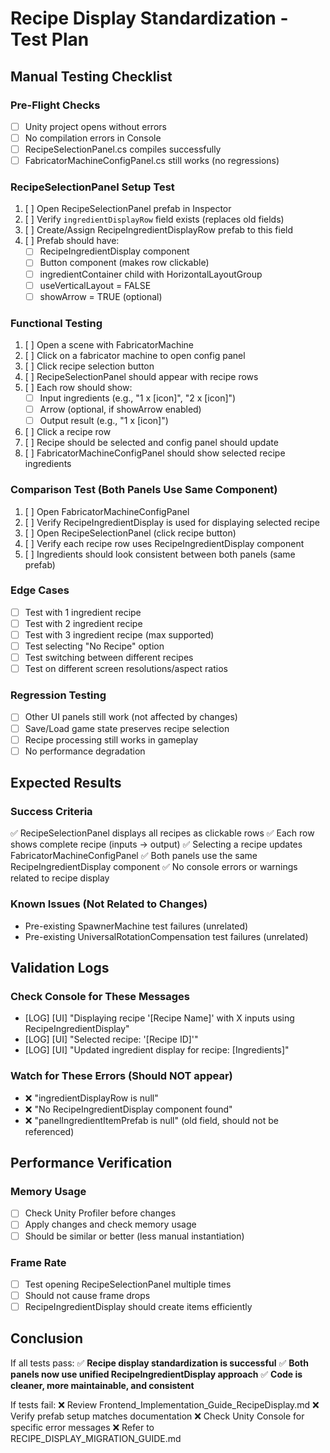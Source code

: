 # Recipe Display Standardization - Test Plan

## Manual Testing Checklist

### Pre-Flight Checks
- [ ] Unity project opens without errors
- [ ] No compilation errors in Console
- [ ] RecipeSelectionPanel.cs compiles successfully
- [ ] FabricatorMachineConfigPanel.cs still works (no regressions)

### RecipeSelectionPanel Setup Test
1. [ ] Open RecipeSelectionPanel prefab in Inspector
2. [ ] Verify `ingredientDisplayRow` field exists (replaces old fields)
3. [ ] Create/Assign RecipeIngredientDisplayRow prefab to this field
4. [ ] Prefab should have:
   - [ ] RecipeIngredientDisplay component
   - [ ] Button component (makes row clickable)
   - [ ] ingredientContainer child with HorizontalLayoutGroup
   - [ ] useVerticalLayout = FALSE
   - [ ] showArrow = TRUE (optional)

### Functional Testing
1. [ ] Open a scene with FabricatorMachine
2. [ ] Click on a fabricator machine to open config panel
3. [ ] Click recipe selection button
4. [ ] RecipeSelectionPanel should appear with recipe rows
5. [ ] Each row should show:
   - [ ] Input ingredients (e.g., "1 x [icon]", "2 x [icon]")
   - [ ] Arrow (optional, if showArrow enabled)
   - [ ] Output result (e.g., "1 x [icon]")
6. [ ] Click a recipe row
7. [ ] Recipe should be selected and config panel should update
8. [ ] FabricatorMachineConfigPanel should show selected recipe ingredients

### Comparison Test (Both Panels Use Same Component)
1. [ ] Open FabricatorMachineConfigPanel
2. [ ] Verify RecipeIngredientDisplay is used for displaying selected recipe
3. [ ] Open RecipeSelectionPanel (click recipe button)
4. [ ] Verify each recipe row uses RecipeIngredientDisplay component
5. [ ] Ingredients should look consistent between both panels (same prefab)

### Edge Cases
- [ ] Test with 1 ingredient recipe
- [ ] Test with 2 ingredient recipe
- [ ] Test with 3 ingredient recipe (max supported)
- [ ] Test selecting "No Recipe" option
- [ ] Test switching between different recipes
- [ ] Test on different screen resolutions/aspect ratios

### Regression Testing
- [ ] Other UI panels still work (not affected by changes)
- [ ] Save/Load game state preserves recipe selection
- [ ] Recipe processing still works in gameplay
- [ ] No performance degradation

## Expected Results

### Success Criteria
✅ RecipeSelectionPanel displays all recipes as clickable rows
✅ Each row shows complete recipe (inputs → output)
✅ Selecting a recipe updates FabricatorMachineConfigPanel
✅ Both panels use the same RecipeIngredientDisplay component
✅ No console errors or warnings related to recipe display

### Known Issues (Not Related to Changes)
- Pre-existing SpawnerMachine test failures (unrelated)
- Pre-existing UniversalRotationCompensation test failures (unrelated)

## Validation Logs

### Check Console for These Messages
- [LOG] [UI] "Displaying recipe '[Recipe Name]' with X inputs using RecipeIngredientDisplay"
- [LOG] [UI] "Selected recipe: '[Recipe ID]'"
- [LOG] [UI] "Updated ingredient display for recipe: [Ingredients]"

### Watch for These Errors (Should NOT appear)
- ❌ "ingredientDisplayRow is null"
- ❌ "No RecipeIngredientDisplay component found"
- ❌ "panelIngredientItemPrefab is null" (old field, should not be referenced)

## Performance Verification

### Memory Usage
- [ ] Check Unity Profiler before changes
- [ ] Apply changes and check memory usage
- [ ] Should be similar or better (less manual instantiation)

### Frame Rate
- [ ] Test opening RecipeSelectionPanel multiple times
- [ ] Should not cause frame drops
- [ ] RecipeIngredientDisplay should create items efficiently

## Conclusion

If all tests pass:
✅ **Recipe display standardization is successful**
✅ **Both panels now use unified RecipeIngredientDisplay approach**
✅ **Code is cleaner, more maintainable, and consistent**

If tests fail:
❌ Review Frontend_Implementation_Guide_RecipeDisplay.md
❌ Verify prefab setup matches documentation
❌ Check Unity Console for specific error messages
❌ Refer to RECIPE_DISPLAY_MIGRATION_GUIDE.md
